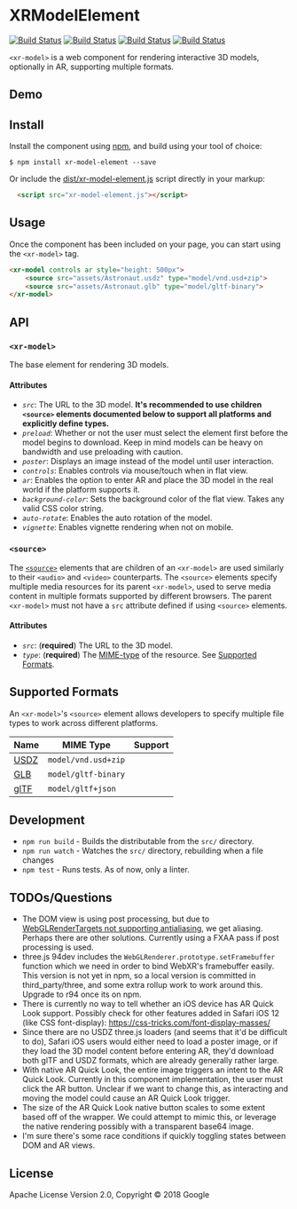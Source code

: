 # XRModelElement

[![Build Status](http://img.shields.io/travis/google/xr-model-element.svg?style=flat-square)](https://travis-ci.org/google/xr-model-element)
[![Build Status](http://img.shields.io/npm/v/xr-model-element.svg?style=flat-square)](https://www.npmjs.org/package/xr-model-element)
[![Build Status](http://img.shields.io/npm/dt/xr-model-element.svg?style=flat-square)](https://www.npmjs.org/package/xr-model-element)
[![Build Status](http://img.shields.io/npm/l/xr-model-element.svg?style=flat-square)](https://www.npmjs.org/package/xr-model-element)


`<xr-model>` is a web component for rendering interactive 3D models, optionally in AR,
supporting multiple formats.

## Demo

## Install

Install the component using [npm](https://www.npmjs.com/), and build using your tool of choice:

```
$ npm install xr-model-element --save
```

Or include the [dist/xr-model-element.js](dist/xr-model-element.js) script directly in your markup:

```html
  <script src="xr-model-element.js"></script>
```

## Usage

Once the component has been included on your page, you can start using the
`<xr-model>` tag.

```html
<xr-model controls ar style="height: 500px">
    <source src="assets/Astronaut.usdz" type="model/vnd.usd+zip">
    <source src="assets/Astronaut.glb" type="model/gltf-binary">
</xr-model>
```

## API

### `<xr-model>`

The base element for rendering 3D models.

#### Attributes

* *`src`*: The URL to the 3D model. **It's recommended to use children `<source>` elements documented below to support all platforms and explicitly define types.**
* *`preload`*: Whether or not the user must select the element first before the model begins to download. Keep in mind models can be heavy on bandwidth and use preloading with caution.
* *`poster`*: Displays an image instead of the model until user interaction.
* *`controls`*: Enables controls via mouse/touch when in flat view.
* *`ar`*: Enables the option to enter AR and place the 3D model in the real world if the platform supports it.
* *`background-color`*: Sets the background color of the flat view. Takes any valid CSS color string.
* *`auto-rotate`*: Enables the auto rotation of the model.
* *`vignette`*: Enables vignette rendering when not on mobile.

### `<source>`

The [`<source>`](https://developer.mozilla.org/en-US/docs/Web/HTML/Element/source)
elements that are children of an `<xr-model>` are used similarly to their `<audio>` and `<video>`
counterparts. The `<source>` elements specify multiple media resources for its parent
`<xr-model>`, used to serve media content in multiple formats supported by different browsers.
The parent `<xr-model>` must not have a `src` attribute defined if using `<source>` elements.

#### Attributes

* *`src`*: (**required**) The URL to the 3D model.
* *`type`*: (**required**) The [MIME-type](https://tools.ietf.org/html/rfc4281) of the resource. See [Supported Formats](#supported-formats).

## Supported Formats

An `<xr-model>`'s `<source>` element allows developers to specify multiple file types to work
across different platforms.

| Name | MIME Type | Support
| --- | --- | --- |
| [USDZ] | `model/vnd.usd+zip` |
| [GLB] | `model/gltf-binary` |
| [glTF] | `model/gltf+json` |

## Development

* `npm run build` - Builds the distributable from the `src/` directory.
* `npm run watch` - Watches the `src/` directory, rebuilding when a file changes
* `npm test` - Runs tests. As of now, only a linter.

## TODOs/Questions

* The DOM view is using post processing, but due to [WebGLRenderTargets not supporting antialiasing](https://github.com/mrdoob/three.js/issues/568), we get aliasing. Perhaps there are other solutions. Currently using a FXAA pass if post processing is used.
* three.js 94dev includes the `WebGLRenderer.prototype.setFramebuffer` function which we need in order to bind WebXR's framebuffer easily. This version is not yet in npm, so a local version is committed in third_party/three, and some extra rollup work to work around this. Upgrade to r94 once its on npm.
* There is currently no way to tell whether an iOS device has AR Quick Look support. Possibly check for other features added in Safari iOS 12 (like CSS font-display): https://css-tricks.com/font-display-masses/
* Since there are no USDZ three.js loaders (and seems that it'd be difficult to do), Safari iOS users would either need to load a poster image, or if they load the 3D model content before entering AR, they'd download both glTF and USDZ formats, which are already generally rather large.
* With native AR Quick Look, the entire image triggers an intent to the AR Quick Look. Currently in this component implementation, the user must click the AR button. Unclear if we want to change this, as interacting and moving the model could cause an AR Quick Look trigger.
* The size of the AR Quick Look native button scales to some extent based off of the wrapper. We could attempt to mimic this, or leverage the native rendering possibly with a transparent base64 image.
* I'm sure there's some race conditions if quickly toggling states between DOM and AR views.

## License

Apache License Version 2.0, Copyright © 2018 Google

[USDZ]: https://graphics.pixar.com/usd/docs/Usdz-File-Format-Specification.html
[glTF]: https://github.com/KhronosGroup/glTF/tree/master/specification/2.0
[glb]: https://github.com/KhronosGroup/glTF/tree/master/specification/2.0#glb-file-format-specification

